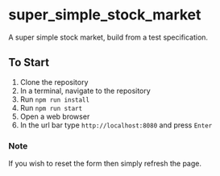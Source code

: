 # super_simple_stock_market
A super simple stock market, build from a test specification.

## To Start
1. Clone the repository
2. In a terminal, navigate to the repository
3. Run `npm run install`
4. Run `npm run start`
5. Open a web browser
6. In the url bar type `http://localhost:8080` and press `Enter`

### Note
If you wish to reset the form then simply refresh the page.
